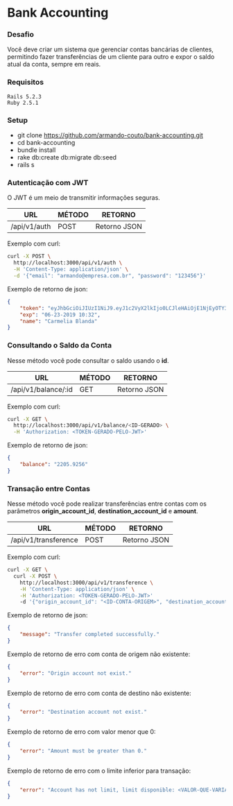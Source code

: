 # Bank Accounting

### Desafio

Você deve criar um sistema que gerenciar contas bancárias de clientes, permitindo fazer transferências de um cliente para outro e expor o saldo atual da conta, sempre em reais.

### Requisitos
    
    Rails 5.2.3
    Ruby 2.5.1

### Setup

- git clone https://github.com/armando-couto/bank-accounting.git
- cd bank-accounting
- bundle install
- rake db:create db:migrate db:seed
- rails s

### Autenticação com JWT

O JWT é um meio de transmitir informações seguras.

| URL | MÉTODO | RETORNO |
| --- | ------ | ------- |
| /api/v1/auth | POST | Retorno JSON |

Exemplo com curl:
```sh
curl -X POST \
  http://localhost:3000/api/v1/auth \
  -H 'Content-Type: application/json' \
  -d '{"email": "armando@empresa.com.br", "password": "123456"}'
```

Exemplo de retorno de json:
```json
{
    "token": "eyJhbGciOiJIUzI1NiJ9.eyJ1c2VyX2lkIjo0LCJleHAiOjE1NjEyOTY3MjB9.JzmIozEt56ASNeLwwiEJhcMhAmidBX-V5xDDSW7SIzI",
    "exp": "06-23-2019 10:32",
    "name": "Carmelia Blanda"
}
```
      
### Consultando o Saldo da Conta

Nesse método você pode consultar o saldo usando o **id**. 

| URL | MÉTODO | RETORNO |
| --- | ------ | ------- |
| /api/v1/balance/:id | GET | Retorno JSON |

Exemplo com curl:
```sh
curl -X GET \
  http://localhost:3000/api/v1/balance/<ID-GERADO> \
  -H 'Authorization: <TOKEN-GERADO-PELO-JWT>'
```

Exemplo de retorno de json:
```json
{
    "balance": "2205.9256"
}
```
      
### Transação entre Contas 

Nesse método você pode realizar transferências entre contas com os parâmetros **origin_account_id**, **destination_account_id** e **amount**. 

| URL | MÉTODO | RETORNO |
| --- | ------ | ------- |
| /api/v1/transference | POST | Retorno JSON |

Exemplo com curl:
```sh
curl -X GET \
  curl -X POST \
    http://localhost:3000/api/v1/transference \
    -H 'Content-Type: application/json' \
    -H 'Authorization: <TOKEN-GERADO-PELO-JWT>'
    -d '{"origin_account_id": "<ID-CONTA-ORIGEM>", "destination_account_id": "<ID-CONTA-DESTINO>", "amount": "<VALOR>"}'
```

Exemplo de retorno de json:
```json
{
    "message": "Transfer completed successfully."
}
```

Exemplo de retorno de erro com conta de origem não existente:
```json
{
    "error": "Origin account not exist."
}
```

Exemplo de retorno de erro com conta de destino não existente:
```json
{
    "error": "Destination account not exist."
}
```

Exemplo de retorno de erro com valor menor que 0:
```json
{
    "error": "Amount must be greater than 0."
}
```

Exemplo de retorno de erro com o limite inferior para transação:
```json
{
    "error": "Account has not limit, limit disponible: <VALOR-QUE-VARIA>>."
}
```
